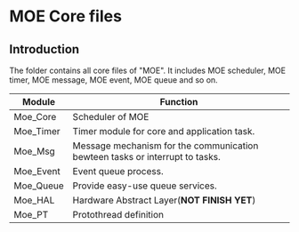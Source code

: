 # MOE Core files

## Introduction
The folder contains all core files of "MOE". It includes MOE scheduler, MOE timer, MOE message, MOE event, MOE queue and so on.


   Module     |  Function  
------------- | --------- 
   Moe_Core   |   Scheduler of MOE
   Moe_Timer  |   Timer module for core and application task.
   Moe_Msg    |   Message mechanism for the communication bewteen tasks or interrupt to tasks.
   Moe_Event  |   Event queue process.
   Moe_Queue  |   Provide easy-use queue services.
   Moe_HAL    |   Hardware Abstract Layer(**NOT FINISH YET**)
   Moe_PT     |   Protothread definition 

